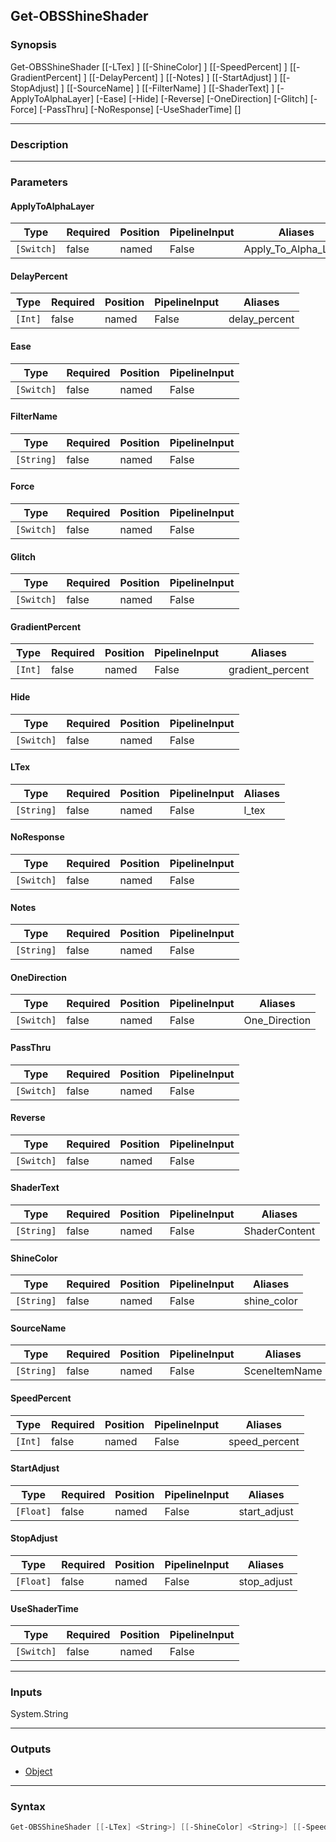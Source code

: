 Get-OBSShineShader
------------------

### Synopsis
Get-OBSShineShader [[-LTex] <string>] [[-ShineColor] <string>] [[-SpeedPercent] <int>] [[-GradientPercent] <int>] [[-DelayPercent] <int>] [[-Notes] <string>] [[-StartAdjust] <float>] [[-StopAdjust] <float>] [[-SourceName] <string>] [[-FilterName] <string>] [[-ShaderText] <string>] [-ApplyToAlphaLayer] [-Ease] [-Hide] [-Reverse] [-OneDirection] [-Glitch] [-Force] [-PassThru] [-NoResponse] [-UseShaderTime] [<CommonParameters>]

---

### Description

---

### Parameters
#### **ApplyToAlphaLayer**

|Type      |Required|Position|PipelineInput|Aliases             |
|----------|--------|--------|-------------|--------------------|
|`[Switch]`|false   |named   |False        |Apply_To_Alpha_Layer|

#### **DelayPercent**

|Type   |Required|Position|PipelineInput|Aliases      |
|-------|--------|--------|-------------|-------------|
|`[Int]`|false   |named   |False        |delay_percent|

#### **Ease**

|Type      |Required|Position|PipelineInput|
|----------|--------|--------|-------------|
|`[Switch]`|false   |named   |False        |

#### **FilterName**

|Type      |Required|Position|PipelineInput|
|----------|--------|--------|-------------|
|`[String]`|false   |named   |False        |

#### **Force**

|Type      |Required|Position|PipelineInput|
|----------|--------|--------|-------------|
|`[Switch]`|false   |named   |False        |

#### **Glitch**

|Type      |Required|Position|PipelineInput|
|----------|--------|--------|-------------|
|`[Switch]`|false   |named   |False        |

#### **GradientPercent**

|Type   |Required|Position|PipelineInput|Aliases         |
|-------|--------|--------|-------------|----------------|
|`[Int]`|false   |named   |False        |gradient_percent|

#### **Hide**

|Type      |Required|Position|PipelineInput|
|----------|--------|--------|-------------|
|`[Switch]`|false   |named   |False        |

#### **LTex**

|Type      |Required|Position|PipelineInput|Aliases|
|----------|--------|--------|-------------|-------|
|`[String]`|false   |named   |False        |l_tex  |

#### **NoResponse**

|Type      |Required|Position|PipelineInput|
|----------|--------|--------|-------------|
|`[Switch]`|false   |named   |False        |

#### **Notes**

|Type      |Required|Position|PipelineInput|
|----------|--------|--------|-------------|
|`[String]`|false   |named   |False        |

#### **OneDirection**

|Type      |Required|Position|PipelineInput|Aliases      |
|----------|--------|--------|-------------|-------------|
|`[Switch]`|false   |named   |False        |One_Direction|

#### **PassThru**

|Type      |Required|Position|PipelineInput|
|----------|--------|--------|-------------|
|`[Switch]`|false   |named   |False        |

#### **Reverse**

|Type      |Required|Position|PipelineInput|
|----------|--------|--------|-------------|
|`[Switch]`|false   |named   |False        |

#### **ShaderText**

|Type      |Required|Position|PipelineInput|Aliases      |
|----------|--------|--------|-------------|-------------|
|`[String]`|false   |named   |False        |ShaderContent|

#### **ShineColor**

|Type      |Required|Position|PipelineInput|Aliases    |
|----------|--------|--------|-------------|-----------|
|`[String]`|false   |named   |False        |shine_color|

#### **SourceName**

|Type      |Required|Position|PipelineInput|Aliases      |
|----------|--------|--------|-------------|-------------|
|`[String]`|false   |named   |False        |SceneItemName|

#### **SpeedPercent**

|Type   |Required|Position|PipelineInput|Aliases      |
|-------|--------|--------|-------------|-------------|
|`[Int]`|false   |named   |False        |speed_percent|

#### **StartAdjust**

|Type     |Required|Position|PipelineInput|Aliases     |
|---------|--------|--------|-------------|------------|
|`[Float]`|false   |named   |False        |start_adjust|

#### **StopAdjust**

|Type     |Required|Position|PipelineInput|Aliases    |
|---------|--------|--------|-------------|-----------|
|`[Float]`|false   |named   |False        |stop_adjust|

#### **UseShaderTime**

|Type      |Required|Position|PipelineInput|
|----------|--------|--------|-------------|
|`[Switch]`|false   |named   |False        |

---

### Inputs
System.String

---

### Outputs
* [Object](https://learn.microsoft.com/en-us/dotnet/api/System.Object)

---

### Syntax
```PowerShell
Get-OBSShineShader [[-LTex] <String>] [[-ShineColor] <String>] [[-SpeedPercent] <Int>] [[-GradientPercent] <Int>] [[-DelayPercent] <Int>] [-ApplyToAlphaLayer <Switch>] [-Ease <Switch>] [-Hide <Switch>] [-Reverse <Switch>] [-OneDirection <Switch>] [-Glitch <Switch>] [[-Notes] <String>] [[-StartAdjust] <Float>] [[-StopAdjust] <Float>] [[-SourceName] <String>] [[-FilterName] <String>] [[-ShaderText] <String>] [-Force <Switch>] [-PassThru <Switch>] [-NoResponse <Switch>] [-UseShaderTime <Switch>] [<CommonParameters>]
```
